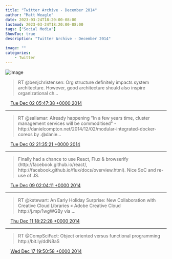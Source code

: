 ```yaml
---
title: "Twitter Archive - December 2014"
author: "Matt Weagle"
date: 2023-03-24T18:20:00-08:00
lastmod: 2023-03-24T18:20:00-08:00
tags: ["Social Media"]
ShowToc: true
description: "Twitter Archive - December 2014"

image: ""
categories: 
    - Twitter
---
```

![image](/sadtwitterbird3.jpg)

> RT @benjchristensen: Org structure definitely impacts system architecture\. However, good architecture should also inspire organizational ch…

<img src="./media/tweet.ico" width="12" /> [Tue Dec 02 05:47:38 +0000 2014](https://twitter.com/mweagle/status/539657119109099521)

----

> RT @sallamar: Already happening "In a few years time, cluster management services will be commoditised" \- http://danielcompton\.net/2014/12/02/modular\-integrated\-docker\-coreos by \.@danie…

<img src="./media/tweet.ico" width="12" /> [Tue Dec 02 21:35:21 +0000 2014](https://twitter.com/mweagle/status/539895619465125889)

----

> Finally had a chance to use React, Flux &amp; browserify \(http://facebook\.github\.io/react/, http://facebook\.github\.io/flux/docs/overview\.html\)\. Nice SoC and re\-use of JS\.

<img src="./media/tweet.ico" width="12" /> [Tue Dec 09 02:04:11 +0000 2014](https://twitter.com/mweagle/status/542137601734361088)

----

> RT @kstewart: An Early Holiday Surprise: New Collaboration with Creative Cloud Libraries « Adobe Creative Cloud http://j\.mp/1wgWGBy via …

<img src="./media/tweet.ico" width="12" /> [Thu Dec 11 18:22:28 +0000 2014](https://twitter.com/mweagle/status/543108572536528897)

----

> RT @CompSciFact: Object oriented versus functional programming http://bit\.ly/ddN8aS

<img src="./media/tweet.ico" width="12" /> [Wed Dec 17 19:50:58 +0000 2014](https://twitter.com/mweagle/status/545305170884571137)